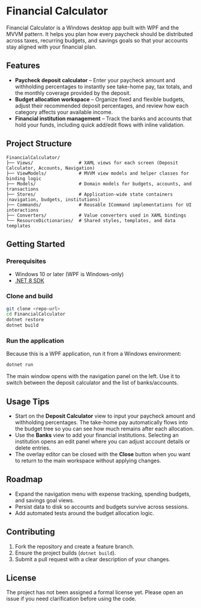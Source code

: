 # Financial Calculator

Financial Calculator is a Windows desktop app built with WPF and the MVVM pattern. It helps you plan how every paycheck should be distributed across taxes, recurring budgets, and savings goals so that your accounts stay aligned with your financial plan.

## Features

- **Paycheck deposit calculator** – Enter your paycheck amount and withholding percentages to instantly see take-home pay, tax totals, and the monthly coverage provided by the deposit.
- **Budget allocation workspace** – Organize fixed and flexible budgets, adjust their recommended deposit percentages, and review how each category affects your available income.
- **Financial institution management** – Track the banks and accounts that hold your funds, including quick add/edit flows with inline validation.

## Project Structure

```text
FinancialCalculator/
├── Views/                 # XAML views for each screen (Deposit Calculator, Accounts, Navigation)
├── ViewModels/            # MVVM view models and helper classes for binding logic
├── Models/                # Domain models for budgets, accounts, and transactions
├── Stores/                # Application-wide state containers (navigation, budgets, institutions)
├── Commands/              # Reusable ICommand implementations for UI interactions
├── Converters/            # Value converters used in XAML bindings
└── ResourceDictionaries/  # Shared styles, templates, and data templates
```

## Getting Started

### Prerequisites

- Windows 10 or later (WPF is Windows-only)
- [.NET 8 SDK](https://dotnet.microsoft.com/en-us/download)

### Clone and build

```bash
git clone <repo-url>
cd FinancialCalculator
dotnet restore
dotnet build
```

### Run the application

Because this is a WPF application, run it from a Windows environment:

```bash
dotnet run
```

The main window opens with the navigation panel on the left. Use it to switch between the deposit calculator and the list of banks/accounts.

## Usage Tips

- Start on the **Deposit Calculator** view to input your paycheck amount and withholding percentages. The take-home pay automatically flows into the budget tree so you can see how much remains after each allocation.
- Use the **Banks** view to add your financial institutions. Selecting an institution opens an edit panel where you can adjust account details or delete entries.
- The overlay editor can be closed with the **Close** button when you want to return to the main workspace without applying changes.

## Roadmap

- Expand the navigation menu with expense tracking, spending budgets, and savings goal views.
- Persist data to disk so accounts and budgets survive across sessions.
- Add automated tests around the budget allocation logic.

## Contributing

1. Fork the repository and create a feature branch.
2. Ensure the project builds (`dotnet build`).
3. Submit a pull request with a clear description of your changes.

## License

The project has not been assigned a formal license yet. Please open an issue if you need clarification before using the code.
